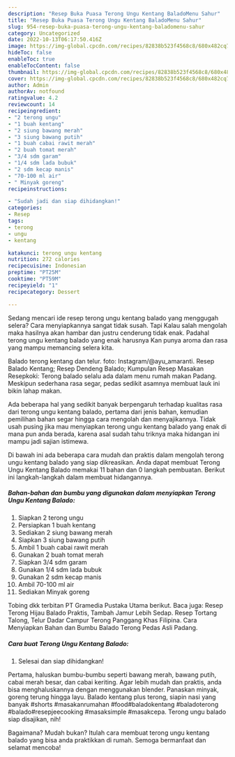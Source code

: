 ```yaml
---
description: "Resep Buka Puasa Terong Ungu Kentang BaladoMenu Sahur"
title: "Resep Buka Puasa Terong Ungu Kentang BaladoMenu Sahur"
slug: 954-resep-buka-puasa-terong-ungu-kentang-baladomenu-sahur
category: Uncategorized
date: 2022-10-13T06:17:50.416Z
image: https://img-global.cpcdn.com/recipes/82838b523f4568c8/680x482cq70/terong-ungu-kentang-balado-foto-resep-utama.jpg
hideToc: false
enableToc: true
enableTocContent: false
thumbnail: https://img-global.cpcdn.com/recipes/82838b523f4568c8/680x482cq70/terong-ungu-kentang-balado-foto-resep-utama.jpg
cover: https://img-global.cpcdn.com/recipes/82838b523f4568c8/680x482cq70/terong-ungu-kentang-balado-foto-resep-utama.jpg
author: Admin
authorAv: notfound
ratingvalue: 4.2
reviewcount: 14
recipeingredient:
- "2 terong ungu"
- "1 buah kentang"
- "2 siung bawang merah"
- "3 siung bawang putih"
- "1 buah cabai rawit merah"
- "2 buah tomat merah"
- "3/4 sdm garam"
- "1/4 sdm lada bubuk"
- "2 sdm kecap manis"
- "70-100 ml air"
- " Minyak goreng"
recipeinstructions:

- "Sudah jadi dan siap dihidangkan!"
categories:
- Resep
tags:
- terong
- ungu
- kentang

katakunci: terong ungu kentang 
nutrition: 272 calories
recipecuisine: Indonesian
preptime: "PT25M"
cooktime: "PT59M"
recipeyield: "1"
recipecategory: Dessert

---
```



Sedang mencari ide resep terong ungu kentang balado yang menggugah selera? Cara menyiapkannya sangat tidak susah. Tapi Kalau salah mengolah maka hasilnya akan hambar dan justru cenderung tidak enak. Padahal terong ungu kentang balado yang enak harusnya Kan punya aroma dan rasa yang mampu memancing selera kita.


Balado terong kentang dan telur. foto: Instagram/@ayu_amaranti. Resep Balado Kentang; Resep Dendeng Balado; Kumpulan Resep Masakan Resepkoki: Terong balado selalu ada dalam menu rumah makan Padang. Meskipun sederhana rasa segar, pedas sedikit asamnya membuat lauk ini bikin lahap makan.

Ada beberapa hal yang sedikit banyak berpengaruh terhadap kualitas rasa dari terong ungu kentang balado, pertama dari jenis bahan, kemudian pemilihan bahan segar hingga cara mengolah dan menyajikannya. Tidak usah pusing jika mau menyiapkan terong ungu kentang balado yang enak di mana pun anda berada, karena asal sudah tahu triknya maka hidangan ini mampu jadi sajian istimewa.


Di bawah ini ada beberapa cara mudah dan praktis dalam mengolah terong ungu kentang balado yang siap dikreasikan. Anda dapat membuat Terong Ungu Kentang Balado memakai 11 bahan dan 0 langkah pembuatan. Berikut ini langkah-langkah dalam membuat hidangannya.

<!--inarticleads1-->

##### Bahan-bahan dan bumbu yang digunakan dalam menyiapkan Terong Ungu Kentang Balado:

1. Siapkan 2 terong ungu
1. Persiapkan 1 buah kentang
1. Sediakan 2 siung bawang merah
1. Siapkan 3 siung bawang putih
1. Ambil 1 buah cabai rawit merah
1. Gunakan 2 buah tomat merah
1. Siapkan 3/4 sdm garam
1. Gunakan 1/4 sdm lada bubuk
1. Gunakan 2 sdm kecap manis
1. Ambil 70-100 ml air
1. Sediakan  Minyak goreng


Tobing dkk terbitan PT Gramedia Pustaka Utama berikut. Baca juga: Resep Terong Hijau Balado Praktis, Tambah Jamur Lebih Sedap. Resep Tortang Talong, Telur Dadar Campur Terong Panggang Khas Filipina. Cara Menyiapkan Bahan dan Bumbu Balado Terong Pedas Asli Padang. 

<!--inarticleads2-->

##### Cara buat Terong Ungu Kentang Balado:


1. Selesai dan siap dihidangkan!

Pertama, haluskan bumbu-bumbu seperti bawang merah, bawang putih, cabai merah besar, dan cabai keriting. Agar lebih mudah dan praktis, anda bisa menghaluskannya dengan menggunakan blender. Panaskan minyak, goreng terung hingga layu. Balado kentang plus terong, siapin nasi yang banyak #shorts #masakanrumahan #food#baladokentang #baladoterong #balado#resepjeecooking #masaksimple #masakcepa. Terong ungu balado siap disajikan, nih! 

Bagaimana? Mudah bukan? Itulah cara membuat terong ungu kentang balado yang bisa anda praktikkan di rumah. Semoga bermanfaat dan selamat mencoba!
